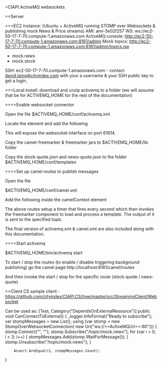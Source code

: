 =CIAPI.ActiveMQ websockets

==Server

===EC2 instance:
(Ubuntu + ActiveMQ running STOMP over Websockets & publishing mock News & Price streams)
AMI: ami-3e02f257
WS: ws://ec2-50-17-7-70.compute-1.amazonaws.com
ActiveMQ console: http://ec2-50-17-7-70.compute-1.amazonaws.com:8161/admin
Mock topics: http://ec2-50-17-7-70.compute-1.amazonaws.com:8161/admin/topics.jsp
*  mock.news
*  mock.stock

SSH: ec2-50-17-7-70.compute-1.amazonaws.com - contact david.laing@cityindex.com with your a username & your SSH public key to get a login.

===Local install:
download and unzip activemq to a folder (we will assume that be for ACTIVEMQ_HOME for the rest of the documentation)

====Enable websocket connector

Open the file
$ACTIVEMQ_HOME/conf/activemq.xml

Locate the <transportConnectors> element and add the following 

<transportConnector name="websocket" uri="ws://0.0.0.0:61614"/>

This will expose the websocket interface on port 61614.

Copy the camel-freemarker & freemarker jars to $ACTIVEMQ_HOME/lib folder

Copy the stock-quote.json and news-quote.json to the folder $ACTIVEMQ_HOME/conf/templates

====Set up camel routes to publish messages

Open the file

$ACTIVEMQ_HOME/conf/camel.xml

Add the following inside the camelContext element

<route id="stock-quote">
	<from uri="timer:stock-trigger?period=1000"/>
	<to uri="freemarker:templates/stock-quote.json"/>
	<to uri="activemq:topic:stock-quote"/>	
</route>

<route id="news-quote">
	<from uri="timer:news-trigger?period=1000"/>
	<to uri="freemarker:templates/news-quote.json"/>
	<to uri="activemq:topic:news-quote"/>	
</route>


The above routes  setup a timer that fires every second which then invokes the freemarker component to load 
and process a template. The output of it is sent to the specified topic.


The final version of activemq.xml & camel.xml are also included along with this documentation.

====Start activemq

$ACTIVEMQ_HOME/bin/activemq start

To start / stop the routes (to enable / disable triggering background publishing) go the camel page
http://localhost:8161/camel/routes

And then invoke the start / stop for the specific route (stock-quote / news-quote)

==Client
CS sample client - 
https://github.com/cityindex/CIAPI.CS/tree/master/src/StreamingClient/Websocket

Can be used as:
   [Test, Category("DependsOnExternalResource")]
   public void CanConnectToExternal()
   {
		_logger.InfoFormat("Ready to subscribe");
		var stompMessages = new List<StompMessage>();
		using (var stomp = new StompOverWebsocketConnection(
			new Uri("ws://==ActiveMQUrl==:80")))
		{
			stomp.Connect("", "");
			stomp.Subscribe("/topic/mock.news");
			for (var i = 0; i < 3; i++)
			{
				stompMessages.Add(stomp.WaitForMessage());
			}
			stomp.Unsubscribe("/topic/mock.news");
		}

		Assert.AreEqual(3, stompMessages.Count);
   }
